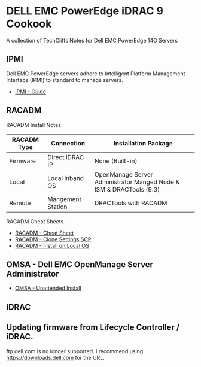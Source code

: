 # DELL EMC PowerEdge iDRAC 9 Cookook
A collection of TechCliffs Notes for Dell EMC PowerEdge 14G Servers

## IPMI
Dell EMC PowerEdge servers adhere to Intelligent Platform Management Interface (IPMI) to standard to manage servers.
* [IPMI - Guide](https://downloads.dell.com/solutions/general-solution-resources/White%20Papers/Overview_of_Dell_Embedded_Systems_Management_Using_IPMI.pdf)

## RACADM
RACADM Install Notes

RACADM Type| Connection | Installation Package
----|----|----
Firmware | Direct iDRAC IP | None (Built-in)
Local| Local inband OS | OpenManage Server Administrator Manged Node & ISM & DRACTools (9.3)
Remote| Mangement Station| DRACTools with RACADM 


RACADM Cheat Sheets 

* [RACADM - Cheat Sheet](https://github.com/TechCliffs/Notes/blob/master/RACADM/RACADM_Cheat_Sheet.md)
* [RACADM - Clone Settings SCP](https://github.com/TechCliffs/Notes/blob/master/RACADM/RACADM_SCP_Cheat_Sheet.md)
* [RACADM - Install on Local OS](https://github.com/TechCliffs/Notes/blob/master/OMSA/OMSA_Windows_LOCAL_RACADM.md)


## OMSA - Dell EMC OpenManage Server Administrator
* [OMSA - Unattended Install](https://github.com/TechCliffs/Notes/blob/master/OMSA/OMSA_Cheat_Sheet.md)
## iDRAC

## Updating firmware from Lifecycle Controller / iDRAC.
ftp.dell.com is no longer supported. I recommend using https://downloads.dell.com for the URL. 

